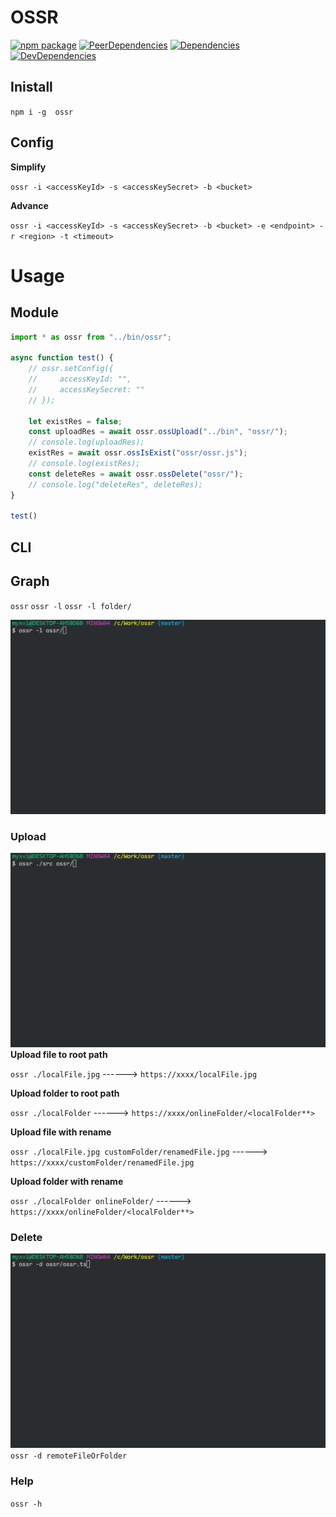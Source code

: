 # OSSR
[![npm package](https://img.shields.io/npm/v/ossr.svg?style=flat-square)](https://www.npmjs.org/package/ossr)
[![PeerDependencies](https://img.shields.io/david/peer/myxvisual/ossr.svg?style=flat-square)](https://david-dm.org/myxvisual/ossr#info=peerDependencies&view=list)
[![Dependencies](https://img.shields.io/david/myxvisual/ossr.svg?style=flat-square)](https://david-dm.org/myxvisual/ossr)
[![DevDependencies](https://img.shields.io/david/dev/myxvisual/ossr.svg?style=flat-square)](https://david-dm.org/myxvisual/react-uwp#info=devDependencies&view=list)
## Inistall
`npm i -g  ossr`

## Config

**Simplify**

`ossr -i <accessKeyId> -s <accessKeySecret> -b <bucket>`

**Advance**

`ossr -i <accessKeyId> -s <accessKeySecret> -b <bucket> -e <endpoint> -r <region> -t <timeout>`

# Usage
## Module
``` js
import * as ossr from "../bin/ossr";

async function test() {
    // ossr.setConfig({
    //     accessKeyId: "",
    //     accessKeySecret: ""
    // });

    let existRes = false;
    const uploadRes = await ossr.ossUpload("../bin", "ossr/");
    // console.log(uploadRes);
    existRes = await ossr.ossIsExist("ossr/ossr.js");
    // console.log(existRes);
    const deleteRes = await ossr.ossDelete("ossr/");
    // console.log("deleteRes", deleteRes);
}

test()

```
## CLI
## Graph
`ossr`
`ossr -l`
`ossr -l folder/`

![list](https://raw.githubusercontent.com/myxvisual/ossr/master/images//list.gif)

### Upload
![upload](https://raw.githubusercontent.com/myxvisual/ossr/master/images//upload.gif)
**Upload file to root path**

`ossr ./localFile.jpg` ------> `https://xxxx/localFile.jpg`

**Upload folder to root path**

`ossr ./localFolder` ------> `https://xxxx/onlineFolder/<localFolder**>`

**Upload file with rename**

`ossr ./localFile.jpg customFolder/renamedFile.jpg` ------> `https://xxxx/customFolder/renamedFile.jpg`

**Upload folder with rename**

`ossr ./localFolder onlineFolder/` ------> `https://xxxx/onlineFolder/<localFolder**>`

### Delete
![delete](https://raw.githubusercontent.com/myxvisual/ossr/master/images//delete.gif)
`ossr -d remoteFileOrFolder`

### Help
`ossr -h`
